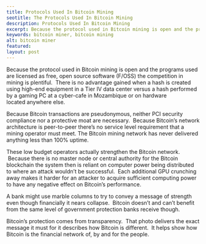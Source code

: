 ```yaml
---
title: Protocols Used In Bitcoin Mining
seotitle: The Protocols Used In Bitcoin Mining
description: Protocols Used In Bitcoin Mining
excerpt: Because the protocol used in Bitcoin mining is open and the programs used are licensed as free.
keywords: bitcoin miner, bitcoin mining
alt: bitcoin miner
featured: 
layout: post
---
```


<p>Because the protocol used in Bitcoin mining is open and the programs used are licensed as free, open source software (F/OSS) the competition in mining is plentiful.  There is no advantage gained when a hash is created using high-end equipment in a Tier IV data center versus a hash performed by a gaming PC at a cyber-cafe in Mozambique or on hardware located anywhere else.<p>

<p>Because Bitcoin transactions are pseudonymous, neither PCI security compliance nor a protective moat are necessary.  Because Bitcoin’s network architecture is peer-to-peer there’s no service level requirement that a mining operator must meet. The Bitcoin mining network has never delivered anything less than 100% uptime.<p>

<p>These low budget operators actually strengthen the Bitcoin network.  Because there is no master node or central authority for the Bitcoin blockchain the system then is reliant on computer power being distributed to where an attack wouldn’t be successful.  Each additional GPU crunching away makes it harder for an attacker to acquire sufficient computing power to have any negative effect on Bitcoin’s performance.<p>

<p>A bank might use marble columns to try to convey a message of strength even though financially it nears collapse.  Bitcoin doesn’t and can’t benefit from the same level of government protection banks receive though.  <p>

<p>Bitcoin’s protection comes from transparency.  That photo delivers the exact message it must for it describes how Bitcoin is different.  It helps show how Bitcoin is the financial network of, by and for the people.<p>

